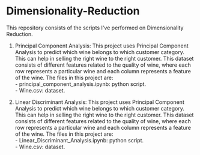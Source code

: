 # Dimensionality-Reduction

This repository consists of the scripts I've performed on Dimensionality Reduction.   

1. Principal Component Analysis: This project uses Principal Component Analysis to predict which wine belongs to which customer category. This can 
                                  help in selling the right wine to the right customer. This dataset consists of different features related to the 
                                  quality of wine, where each row represents a particular wine and each column represents a feature of the wine. The 
                                  files in this project are:    
                                  - principal_component_analysis.ipynb: python script.    
                                  - Wine.csv: dataset.    
                                  
2. Linear Discriminant Analysis: This project uses Principal Component Analysis to predict which wine belongs to which customer category. This can 
                                  help in selling the right wine to the right customer. This dataset consists of different features related to the 
                                  quality of wine, where each row represents a particular wine and each column represents a feature of the wine. The 
                                  files in this project are:    
                                  - Linear_Discriminant_Analysis.ipynb: python script.    
                                  - Wine.csv: dataset.    
